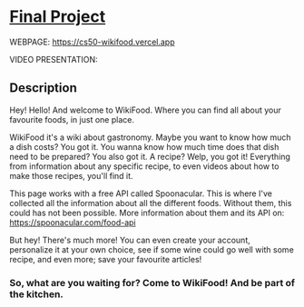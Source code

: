 [Final Project](https://cs50.harvard.edu/college/2020/fall/project/#final-project)
==================================================================================

WEBPAGE: https://cs50-wikifood.vercel.app

VIDEO PRESENTATION:

## Description

Hey! Hello! And welcome to WikiFood. Where you can find all about your favourite foods, in just one place.

WikiFood it's a wiki about gastronomy. Maybe you want to know how much a dish costs? You got it. You wanna know how much time does that dish need to be prepared? You also got it. A recipe? Welp, you got it! Everything from information about any specific recipe, to even videos about how to make those recipes, you'll find it.

This page works with a free API called Spoonacular. This is where I've collected all the information about all the different foods. Without them, this could has not been possible. More information about them and its API on: https://spoonacular.com/food-api

But hey! There's much more! You can even create your account, personalize it at your own choice, see if some wine could go well with some recipe, and even more; save your favourite articles!

### So, what are you waiting for? Come to WikiFood! And be part of the kitchen.
